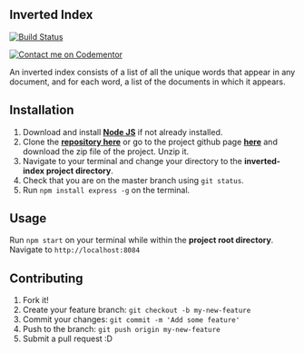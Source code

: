 ## Inverted Index

[![Build Status](https://travis-ci.org/jadewale/InvertedIndexNodeJS.svg?branch=master)](https://travis-ci.org/jadewale/InvertedIndexNodeJS)

[![Contact me on Codementor](https://cdn.codementor.io/badges/contact_me_github.svg)](https://www.codementor.io/jolaadeadewale765?utm_source=github&utm_medium=button&utm_term=jolaadeadewale765&utm_campaign=github)

An inverted index consists of a list of all the unique words that appear in any document, and for each word, a list of the documents in which it appears.

## Installation

1. Download and install [**Node JS**](https://nodejs.org/en/) if not already installed.  
1. Clone the [**repository here**](https://github.com/andela-jadewale/inverted-index.git) or go to the project github page [**here**](https://github.com/andela-jadewale/InvertedIndexNodeJs/) and download the zip file of the project. Unzip it.  
1. Navigate to your terminal and change your directory to the **inverted-index project directory**.
1. Check that you are on the master branch using `git status`.
1. Run `npm install express -g` on the terminal.  

## Usage
Run `npm start` on your terminal while within the **project root directory**.    
Navigate to `http://localhost:8084`  

## Contributing
1. Fork it!
1. Create your feature branch: `git checkout -b my-new-feature`
1. Commit your changes: `git commit -m 'Add some feature'`
1. Push to the branch: `git push origin my-new-feature`
1. Submit a pull request :D
